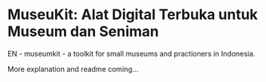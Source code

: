 # MuseuKit: Alat Digital Terbuka untuk Museum dan Seniman

EN - museumkit - a toolkit for small museums and practioners in Indonesia.

More explanation and readme coming...